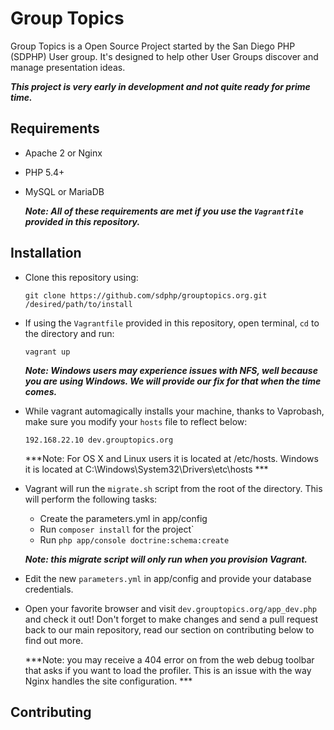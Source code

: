 # Group Topics

Group Topics is a Open Source Project started by the San Diego PHP (SDPHP) User group. It's designed to help other User Groups discover and manage presentation ideas.

***This project is very early in development and not quite ready for prime time.***

## Requirements

- Apache 2 or Nginx
- PHP 5.4+
- MySQL or MariaDB

	***Note: All of these requirements are met if you use the `Vagrantfile` provided in this repository.***

## Installation

- Clone this repository using:

	`git clone https://github.com/sdphp/grouptopics.org.git /desired/path/to/install`

- If using the `Vagrantfile` provided in this repository, open terminal, `cd` to the directory and run:

	`vagrant up`

	***Note: Windows users may experience issues with NFS, well because you are using Windows. We will provide our fix for that when the time comes.***

- While vagrant automagically installs your machine, thanks to Vaprobash, make sure you modify your `hosts` file to reflect below:

	`192.168.22.10 dev.grouptopics.org`

	***Note: For OS X and Linux users it is located at /etc/hosts. Windows it is located at C:\Windows\System32\Drivers\etc\hosts ***

- Vagrant will run the `migrate.sh` script from the root of the directory. This will perform the following tasks:

	- Create the parameters.yml in app/config
	- Run `composer install` for the project`
	- Run `php app/console doctrine:schema:create`

	***Note: this migrate script will only run when you provision Vagrant.***

- Edit the new `parameters.yml` in app/config and provide your database credentials.

- Open your favorite browser and visit `dev.grouptopics.org/app_dev.php` and check it out! Don't forget to make changes and send a pull request back to our main repository, read our section on contributing below to find out more.

	***Note: you may receive a 404 error on from the web debug toolbar that asks if you want to load the profiler. This is an issue with the way Nginx handles the site configuration. ***

## Contributing
